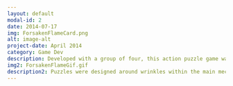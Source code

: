 ```yaml
---
layout: default
modal-id: 2
date: 2014-07-17
img: ForsakenFlameCard.png
alt: image-alt
project-date: April 2014
category: Game Dev
description: Developed with a group of four, this action puzzle game was designed around a single mechanic inspired by god of war. The player can throw and recall their flaming sword to fight and solve puzzles.
img2: ForsakenFlameGif.gif
description2: Puzzles were designed around wrinkles within the main mechanic. For example, since the sword needed to be able to pass through objects to return to the player, a puzzle would require the player to understand how the sword interacts with the world to figure out the solution. This was used to both teach the player more about their magic sword, how it can be used to interact with the world, and give players that satisfying "Ah-ha!" moment. 
---
```

